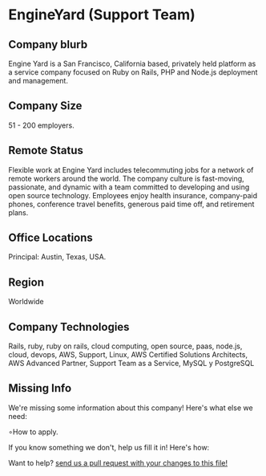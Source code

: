 # EngineYard (Support Team)

## Company blurb

Engine Yard is a San Francisco, California based, privately held platform as a service company focused on Ruby on Rails, PHP and Node.js deployment and management.

## Company Size

51 - 200 employers.

## Remote Status

Flexible work at Engine Yard includes telecommuting jobs for a network of remote workers around the world. The company culture is fast-moving, passionate, and dynamic with a team committed to developing and using open source technology. Employees enjoy health insurance, company-paid phones, conference travel benefits, generous paid time off, and retirement plans.

## Office Locations

Principal:
Austin, Texas, USA.

## Region

Worldwide

## Company Technologies

Rails, ruby, ruby on rails, cloud computing, open source, paas, node.js, cloud, devops, AWS, Support, Linux, AWS Certified Solutions Architects, AWS Advanced Partner, Support Team as a Service, MySQL y PostgreSQL

## Missing Info

We're missing some information about this company! Here's what else we need:

∘How to apply.

If you know something we don't, help us fill it in!  Here's how:

Want to help? [send us a pull request with your changes to this file!](https://github.com/remoteintech/remote-jobs/edit/master/company-profiles/engineyard.md)

